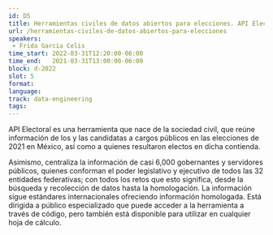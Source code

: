 ```yaml
---
id: D5
title: Herramientas civiles de datos abiertos para elecciones. API Electoral MX
url: /herramientas-civiles-de-datos-abiertos-para-elecciones
speakers:
 - Frida García Celis
time_start: 2022-03-31T12:20:00-06:00
time_end:   2021-03-31T13:00:00-06:00
block: d-2022
slot: 5
format: 
language: 
track: data-engineering
tags:
---
```


API Electoral es una herramienta que nace de la sociedad civil, que reúne información de los y las candidatas a cargos públicos en las elecciones de 2021 en México, así como a quienes resultaron electos en dicha contienda. 

Asimismo, centraliza la información de casi 6,000 gobernantes y servidores públicos, quienes conforman el poder legislativo y ejecutivo de todos las 32 entidades federativas; con todos los retos que esto significa, desde la búsqueda y recolección de datos hasta la homologación.
La información sigue estándares internacionales ofreciendo información homologada. Está dirigida a público especializado que puede acceder a la herramienta a través de código, pero también está disponible para utilizar en cualquier hoja de cálculo.


